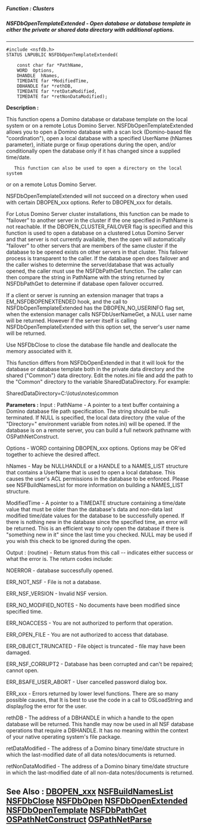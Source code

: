 ##### Function : Clusters
##### NSFDbOpenTemplateExtended - Open database or database template in either the private or shared data directory with additional options.
---
```
#include <nsfdb.h>
STATUS LNPUBLIC NSFDbOpenTemplateExtended(

	const char far *PathName,
	WORD  Options,
	DHANDLE  hNames,
	TIMEDATE far *ModifiedTime,
	DBHANDLE far *rethDB,
	TIMEDATE far *retDataModified,
	TIMEDATE far *retNonDataModified);
```
**Description :**

This function opens a Domino database or database template on the local system 
or on a remote Lotus Domino Server.  NSFDbOpenTemplateExtended allows you to 
open a Domino database with a scan lock (Domino-based file "coordination"), 
open a local database with a specified UserName (hNames parameter), initiate 
purge or fixup operations during the open, and/or conditionally open the 
database only if it has changed since a supplied time/date.

       This function can also be used to open a directory on the local system 
or on a remote Lotus Domino Server.

NSFDbOpenTemplateExtended will not succeed on a directory when used with 
certain DBOPEN_xxx options.  Refer to DBOPEN_xxx for details.

For Lotus Domino Server cluster installations, this function can be made to 
"failover" to another server in the cluster if the one specified in PathName is 
not reachable.  If the DBOPEN_CLUSTER_FAILOVER flag is specified and this 
function is used to open a database on a clustered Lotus Domino Server and that 
server is not currently available, then the open will automatically "failover" 
to other servers that are members of the same cluster if the database to be 
opened exists on other servers in that cluster.  This failover process is 
transparent to the caller.  If the database open does failover and the caller 
wishes to determine the server/database that was actually opened, the caller 
must use the NSFDbPathGet function.  The caller can then compare the string in 
PathName with the string returned by NSFDbPathGet to determine if database open 
failover occurred. 

If a client or server is running an extension manager that traps a 
EM_NSFDBOPENEXTENDED hook, and the call to NSFDbOpenTemplateExtended has the 
DBOPEN_NO_USERINFO flag set, when the extension manager calls NSFDbUserNameGet, 
a NULL user name will be returned.  However if the server itself is calling 
NSFDbOpenTemplateExtended with this option set, the server's user name will be 
returned.  

Use NSFDbClose to close the database file handle and deallocate the memory 
associated with it.

This function differs from NSFDbOpenExtended in that it will look for the 
database or database template both in the private data directory and the shared 
("Common") data directory. Edit the notes.ini file and add the path to the 
"Common" directory to the variable SharedDataDirectory.  For example:

 SharedDataDirectory=C:\lotus\notes\common

**Parameters :**
Input :
PathName  -  A pointer to a text buffer containing a Domino database file path specification.  The string should be null-terminated.  If NULL is specified, the local data directory (the value of the "Directory=" environment variable from notes.ini) will be opened.  If the database is on a remote server, you can build a full network pathname with OSPathNetConstruct.

Options  -  WORD containing DBOPEN_xxx options.  Options may be OR'ed together to achieve the desired affect.

hNames  -  May be NULLHANDLE or a HANDLE to a NAMES_LIST structure that contains a UserName that is used to open a local database.  This causes the user's ACL permissions in the database to be enforced.  Please see NSFBuildNamesList for more information on building a NAMES_LIST structure.

ModifiedTime  -  A pointer to a TIMEDATE structure containing a time/date value that must be older than the database's data and non-data last modified time/date values for the database to be successfully opened.  If there is nothing new in the database since the specified time, an error will be returned.  This is an efficient way to only open the database if there is "something new in it" since the last time you checked.  NULL may be used if you wish this check to be ignored during the open.

Output :
(routine)  -  Return status from this call -- indicates either success or what the error is. The return codes include:

NOERROR - database successfully opened.

ERR_NOT_NSF - File is not a database.

ERR_NSF_VERSION - Invalid NSF version.

ERR_NO_MODIFIED_NOTES - No documents have been modified since specified time.

ERR_NOACCESS - You are not authorized to perform that operation.

ERR_OPEN_FILE - You are not authorized to access that database.

ERR_OBJECT_TRUNCATED - File object is truncated - file may have been damaged.

ERR_NSF_CORRUPT2 - Database has been corrupted and can't be repaired; cannot open.

ERR_BSAFE_USER_ABORT - User cancelled password dialog box.

ERR_xxx - Errors returned by lower level functions.  There are so many possible causes, that It is best to use the code in a call to OSLoadString and display/log the error for the user. 


rethDB  -  The address of a DBHANDLE in which a handle to the open database will be returned.  This handle may now be used in all NSF database operations that require a DBHANDLE.  It has no meaning within the context of your native operating system's file package.

retDataModified  -  The address of a Domino binary time/date structure in which the last-modified date of all data notes/documents is returned.

retNonDataModified  -  The address of a Domino binary time/date structure in which the last-modified date of all non-data notes/documents is returned.


**See Also :**
[DBOPEN_xxx](/domino-c-api-docs/reference/Symb/DBOPEN_xxx)
[NSFBuildNamesList](/domino-c-api-docs/reference/Func/NSFBuildNamesList)
[NSFDbClose](/domino-c-api-docs/reference/Func/NSFDbClose)
[NSFDbOpen](/domino-c-api-docs/reference/Func/NSFDbOpen)
[NSFDbOpenExtended](/domino-c-api-docs/reference/Func/NSFDbOpenExtended)
[NSFDbOpenTemplate](/domino-c-api-docs/reference/Func/NSFDbOpenTemplate)
[NSFDbPathGet](/domino-c-api-docs/reference/Func/NSFDbPathGet)
[OSPathNetConstruct](/domino-c-api-docs/reference/Func/OSPathNetConstruct)
[OSPathNetParse](/domino-c-api-docs/reference/Func/OSPathNetParse)
---
